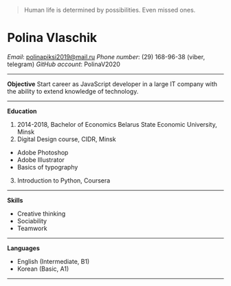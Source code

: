  > Human life is determined by possibilities. Even missed ones.

# Polina Vlaschik 
*Email*: polinapiksi2019@mail.ru
*Phone number*: (29) 168-96-38 (viber, telegram)
*GitHub account*: PolinaV2020
___
**Objective**
Start career as JavaScript developer in a large IT company with the ability to extend knowledge of technology. 
 ___
**Education**
1.	2014-2018, Bachelor of Economics
Belarus State Economic University, Minsk
2.	Digital Design course, CIDR, Minsk
- Adobe Photoshop
- Adobe Illustrator
- Basics of typography
3.	Introduction to Python, Coursera
___
**Skills**
-	Creative thinking
-	Sociability
-	Teamwork
___
**Languages**
-	English (Intermediate, B1)
-	Korean (Basic, A1)
___
